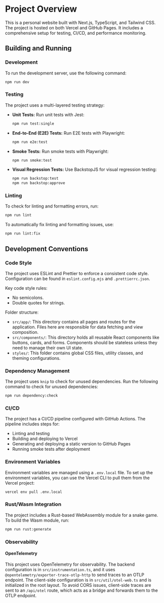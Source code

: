 # Project Overview

This is a personal website built with Next.js, TypeScript, and Tailwind CSS. The project is hosted on both Vercel and GitHub Pages. It includes a comprehensive setup for testing, CI/CD, and performance monitoring.

## Building and Running

### Development

To run the development server, use the following command:

```bash
npm run dev
```

### Testing

The project uses a multi-layered testing strategy:

*   **Unit Tests:** Run unit tests with Jest:
    ```bash
    npm run test:single
    ```
*   **End-to-End (E2E) Tests:** Run E2E tests with Playwright:
    ```bash
    npm run e2e:test
    ```
*   **Smoke Tests:** Run smoke tests with Playwright:
    ```bash
    npm run smoke:test
    ```
*   **Visual Regression Tests:** Use BackstopJS for visual regression testing:
    ```bash
    npm run backstop:test
    npm run backstop:approve
    ```

### Linting

To check for linting and formatting errors, run:

```bash
npm run lint
```

To automatically fix linting and formatting issues, use:

```bash
npm run lint:fix
```

## Development Conventions

### Code Style

The project uses ESLint and Prettier to enforce a consistent code style. Configuration can be found in `eslint.config.mjs` and `.prettierrc.json`.

Key code style rules:
* No semicolons.
* Double quotes for strings.

Folder structure:
- `src/app/`: This directory contains all pages and routes for the application. Files here are responsible for data fetching and view composition.
- `src/components/`: This directory holds all reusable React components like buttons, cards, and forms. Components should be stateless unless they need to manage their own UI state.
- `styles/`: This folder contains global CSS files, utility classes, and theming configurations.

### Dependency Management

The project uses `knip` to check for unused dependencies. Run the following command to check for unused dependencies:

```bash
npm run dependency:check
```

### CI/CD

The project has a CI/CD pipeline configured with GitHub Actions. The pipeline includes steps for:

*   Linting and testing
*   Building and deploying to Vercel
*   Generating and deploying a static version to GitHub Pages
*   Running smoke tests after deployment

### Environment Variables

Environment variables are managed using a `.env.local` file. To set up the environment variables, you can use the Vercel CLI to pull them from the Vercel project:

```bash
vercel env pull .env.local
```

### Rust/Wasm Integration

The project includes a Rust-based WebAssembly module for a snake game. To build the Wasm module, run:

```bash
npm run rust:generate
```

### Observability

#### OpenTelemetry

This project uses OpenTelemetry for observability. The backend configuration is in `src/instrumentation.ts`, and it uses `@opentelemetry/exporter-trace-otlp-http` to send traces to an OTLP endpoint. The client-side configuration is in `src/util/otel-web.ts` and is initialized in the root layout. To avoid CORS issues, client-side traces are sent to an `/api/otel` route, which acts as a bridge and forwards them to the OTLP endpoint.